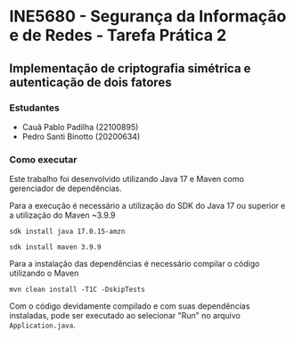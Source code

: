 # INE5680 - Segurança da Informação e de Redes - Tarefa Prática 2

## Implementação de criptografia simétrica e autenticação de dois fatores

### Estudantes

- Cauã Pablo Padilha (22100895)
- Pedro Santi Binotto (20200634)

### Como executar

Este trabalho foi desenvolvido utilizando Java 17 e Maven como gerenciador de dependências.

Para a execução é necessário a utilização do SDK do Java 17 ou superior e a utilização do Maven ~3.9.9

```
sdk install java 17.0.15-amzn
```

```
sdk install maven 3.9.9
```

Para a instalação das dependências é necessário compilar o código utilizando o Maven

```
mvn clean install -T1C -DskipTests
```

Com o código devidamente compilado e com suas dependências instaladas,
pode ser executado ao selecionar "Run" no arquivo `Application.java`.
